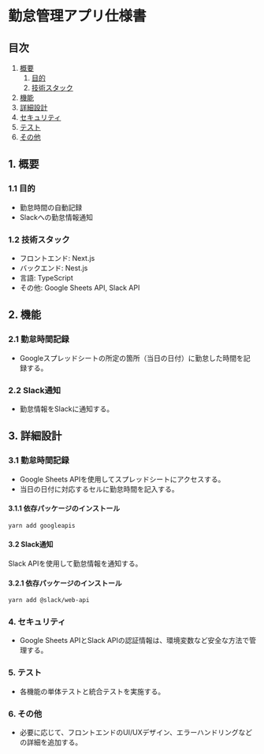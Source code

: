 # 勤怠管理アプリ仕様書

## 目次
1. [概要](#1-概要)
   1. [目的](#11-目的)
   2. [技術スタック](#12-技術スタック)
2. [機能](#2-機能)
3. [詳細設計](#3-詳細設計)
4. [セキュリティ](#4-セキュリティ)
5. [テスト](#5-テスト)
6. [その他](#6-その他)

## 1. 概要

### 1.1 目的
- 勤怠時間の自動記録
- Slackへの勤怠情報通知

### 1.2 技術スタック
- フロントエンド: Next.js
- バックエンド: Nest.js
- 言語: TypeScript
- その他: Google Sheets API, Slack API

## 2. 機能

### 2.1 勤怠時間記録
- Googleスプレッドシートの所定の箇所（当日の日付）に勤怠した時間を記録する。

### 2.2 Slack通知
- 勤怠情報をSlackに通知する。

## 3. 詳細設計

### 3.1 勤怠時間記録
- Google Sheets APIを使用してスプレッドシートにアクセスする。
- 当日の日付に対応するセルに勤怠時間を記入する。

#### 3.1.1 依存パッケージのインストール

```bash
yarn add googleapis
```

#### 3.2 Slack通知

Slack APIを使用して勤怠情報を通知する。

#### 3.2.1 依存パッケージのインストール

```bash
yarn add @slack/web-api
```
### 4. セキュリティ

- Google Sheets APIとSlack APIの認証情報は、環境変数など安全な方法で管理する。

### 5. テスト

- 各機能の単体テストと統合テストを実施する。

### 6. その他

- 必要に応じて、フロントエンドのUI/UXデザイン、エラーハンドリングなどの詳細を追加する。